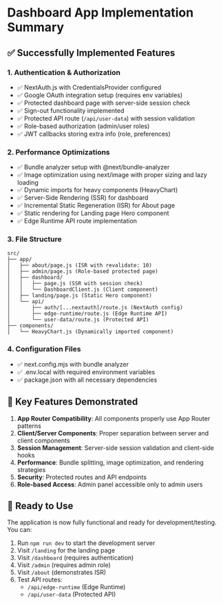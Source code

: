 # Dashboard App Implementation Summary

## ✅ Successfully Implemented Features

### 1. Authentication & Authorization

- ✅ NextAuth.js with CredentialsProvider configured
- ✅ Google OAuth integration setup (requires env variables)
- ✅ Protected dashboard page with server-side session check
- ✅ Sign-out functionality implemented
- ✅ Protected API route (`/api/user-data`) with session validation
- ✅ Role-based authorization (admin/user roles)
- ✅ JWT callbacks storing extra info (role, preferences)

### 2. Performance Optimizations

- ✅ Bundle analyzer setup with @next/bundle-analyzer
- ✅ Image optimization using next/image with proper sizing and lazy loading
- ✅ Dynamic imports for heavy components (HeavyChart)
- ✅ Server-Side Rendering (SSR) for dashboard
- ✅ Incremental Static Regeneration (ISR) for About page
- ✅ Static rendering for Landing page Hero component
- ✅ Edge Runtime API route implementation

### 3. File Structure

```
src/
├── app/
│   ├── about/page.js (ISR with revalidate: 10)
│   ├── admin/page.js (Role-based protected page)
│   ├── dashboard/
│   │   ├── page.js (SSR with session check)
│   │   └── DashboardClient.js (Client component)
│   ├── landing/page.js (Static Hero component)
│   └── api/
│       ├── auth/[...nextauth]/route.js (NextAuth config)
│       ├── edge-runtime/route.js (Edge Runtime API)
│       └── user-data/route.js (Protected API)
├── components/
│   └── HeavyChart.js (Dynamically imported component)
```

### 4. Configuration Files

- ✅ next.config.mjs with bundle analyzer
- ✅ .env.local with required environment variables
- ✅ package.json with all necessary dependencies

## 🔧 Key Features Demonstrated

1. **App Router Compatibility**: All components properly use App Router patterns
2. **Client/Server Components**: Proper separation between server and client components
3. **Session Management**: Server-side session validation and client-side hooks
4. **Performance**: Bundle splitting, image optimization, and rendering strategies
5. **Security**: Protected routes and API endpoints
6. **Role-based Access**: Admin panel accessible only to admin users

## 🚀 Ready to Use

The application is now fully functional and ready for development/testing. You can:

1. Run `npm run dev` to start the development server
2. Visit `/landing` for the landing page
3. Visit `/dashboard` (requires authentication)
4. Visit `/admin` (requires admin role)
5. Visit `/about` (demonstrates ISR)
6. Test API routes:
   - `/api/edge-runtime` (Edge Runtime)
   - `/api/user-data` (Protected API)
